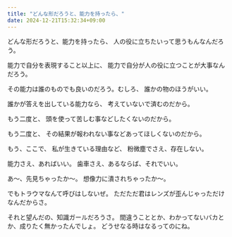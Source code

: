 ```yaml
---
title: "どんな形だろうと、能力を持ったら、"
date: 2024-12-21T15:32:34+09:00
---
```

どんな形だろうと、能力を持ったら、
人の役に立ちたいって思うもんなんだろう。

能力で自分を表現すること以上に、
能力で自分が人の役に立つことが大事なんだろう。

その能力は誰のものでも良いのだろう。むしろ、
誰かの物のほうがいい。

誰かが答えを出している能力なら、
考えていないで済むのだから。

もう二度と、
頭を使って苦しむ事などしたくないのだから。

もう二度と、
その結果が報われない事などあってほしくないのだから。


もう、ここで、
私が生きている理由など、
粉微塵でさえ、存在しない。

能力さえ、あればいい。
歯車さえ、あるならば、それでいい。


あ〜、先見ちゃったか〜。
想像力に潰されちゃったか〜。

でもトラウマなんて呼びはしないぜ。
ただただ君はレンズが歪んじゃっただけなんだからさ。

それと望んだの、知識ガールだろうさ。
間違うこととか、わかってないバカとか、成りたく無かったんでしょ。
どうせなる時はなるってのにね。
